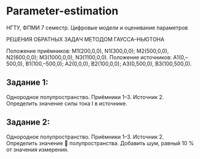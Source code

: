 # Parameter-estimation
НГТУ, ФПМИ 7 семестр. Цифровые модели и оценивание параметров

РЕШЕНИЯ ОБРАТНЫХ ЗАДАЧ МЕТОДОМ ГАУССА–НЬЮТОНА

Положение приёмников: M1(200,0,0), N1(300,0,0); M2(500,0,0),
N2(600,0,0); M3(1000,0,0), N3(1100,0,0).
Положение источников: A1(0,–500,0), B1(100,–500,0); A2(0,0,0),
B2(100,0,0); A3(0,500,0), B3(100,500,0).

## Задание 1:
Однородное полупространство. Приёмники 1–3. Источник 2.
Определить значение силы тока I в источнике.

## Задание 2:
Однородное полупространство. Приёмники 1–3. Источник 2.
Определить значение  полупространства. Добавить шум, равный
10 % от значения измерения.
